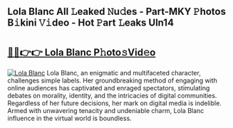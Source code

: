 ## Lola Blanc All 𝙻eaked 𝙽u𝚍es - Part-MKY 𝙿hotos B𝚒kini 𝚅𝚒deo - Hot 𝙿art 𝙻eaks Uln14

# <h2><a href="http://ld3xjh5.urlbe.top/?page=Lola+Blanc">🔗🔗👉👉 Lola Blanc P𝚑oto𝚜Vid𝚎o</a></h2>

[![Lola Blanc](https://i.imgur.com/eBuTRDB.gif)](http://ld3xjh5.urlbe.top/?page=Lola+Blanc)
Lola Blanc, an enigmatic and multifaceted character, challenges simple labels. Her groundbreaking method of engaging with online audiences has captivated and enraged spectators, stimulating debates on morality, identity, and the intricacies of digital communities. Regardless of her future decisions, her mark on digital media is indelible. Armed with unwavering tenacity and undeniable charm, Lola Blanc influence in the virtual world is boundless.
